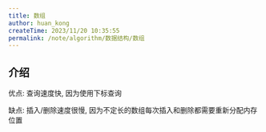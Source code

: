 ```yaml
---
title: 数组
author: huan_kong
createTime: 2023/11/20 10:35:55
permalink: /note/algorithm/数据结构/数组
---
```


## 介绍

优点: 查询速度快, 因为使用下标查询

缺点: 插入/删除速度很慢, 因为不定长的数组每次插入和删除都需要重新分配内存位置
